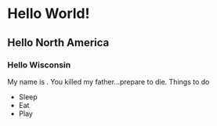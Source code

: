 # Hello World!
## Hello North America
### Hello Wisconsin

My name is <GITHUB-USERNAME>. You killed my father...prepare to die.
Things to do
- Sleep
- Eat
- Play
